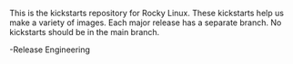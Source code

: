 This is the kickstarts repository for Rocky Linux. These kickstarts help us
make a variety of images. Each major release has a separate branch. No
kickstarts should be in the main branch.

-Release Engineering
